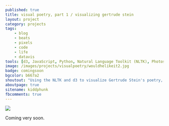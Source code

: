```yaml
---
published: true
title: visual poetry, part 1 / visualizing gertrude stein
layout: project
category: projects
tags:
    - blog
    - beats
    - pixels
    - code
    - life
    - datavis
tools: [d3, JavaScript, Python, Natural Language Toolkit (NLTK), Photoshop]
image: /images/projects/visualpoetry/wouldhelikeit2.jpg
badge: comingsoon
bgcolor: b667a2
shoutout: "Using the NLTK and d3 to visualize Gertrude Stein's poetry, I make visible the beautiful rhythms and patterns inherent in her seemingly obfuscated prose."
aboutpage: true
sitename: kiddphunk
fbcomments: true
---
```

<img class='feedimg' src='{{page.topimage}}'>

Coming very soon.